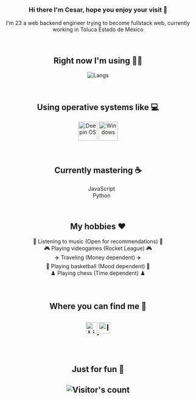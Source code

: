 <h3 align="center"> Hi there I'm Cesar, hope you enjoy your visit 👋 </h3>
<p align="center"> I'm 23 a web backend engineer trying to become fullstack web, currently working in Toluca Estado de México </p>
</br>

<h2 align="center"> Right now I'm using 👨‍💼 </h2>
<p align="center"><img src="https://github-readme-stats.vercel.app/api/top-langs/?username=Cesar98&langs_count=10&theme=tokyonight&layout=compact" alt="Langs" /></p>
</br>

<h2 align="center"> Using operative systems like 💻 </h2>
<p align="center">
  <img src="https://upload.wikimedia.org/wikipedia/commons/thumb/f/f5/Deepin_logo.svg/1050px-Deepin_logo.svg.png" width="50" alt="Deepin OS" />
  <img src="https://upload.wikimedia.org/wikipedia/commons/thumb/5/5f/Windows_logo_-_2012.svg/2048px-Windows_logo_-_2012.svg.png" width="50" alt="Windows" />
</p>
</br>

<h2 align="center"> Currently mastering ☕ </h2>
<p align="center">
  <img src="https://upload.wikimedia.org/wikipedia/commons/thumb/9/99/Unofficial_JavaScript_logo_2.svg/1200px-Unofficial_JavaScript_logo_2.svg.png" width="15" /> JavaScript 
  </br>
  <img src="https://upload.wikimedia.org/wikipedia/commons/thumb/c/c3/Python-logo-notext.svg/1200px-Python-logo-notext.svg.png" width="15" /> Python 
</p>
</br>

<h2 align="center"> My hobbies ❤️ </h2>
<p align="center">
  🎵 Listening to music (Open for recommendations) 🎵
  </br>
  🎮 Playing videogames (Rocket League) 🎮
  </br>
  ✈️ Traveling (Money dependent) ✈️
  </br>
  🏀 Playing basketball (Mood dependent) 🏀
  </br>
  ♟️ Playing chess (Time dependent) ♟️
</p>
</br>

<h2 align="center"> Where you can find me 🧔 <h2>
<p align="center">
  <a href="https://www.linkedin.com/in/cesar-alvarez-b4922a217/">
    <img src="https://cdn-icons-png.flaticon.com/512/174/174857.png" alt="Linkedin profile" height="30" width="30">
  </a>
  <a href="https://www.instagram.com/cuar__cuar/">
    <img src="https://ladatacuenta.com/wp-content/uploads/2021/01/instagram-logo-png-transparent-0.png" alt="Instagram profile" height="30" width="30">
  </a>
</p>
</br>

<h2 align="center"> Just for fun 🐶 <h2>
<p align="center"><img src="https://profile-counter.glitch.me/{Cesar98}/count.svg" alt="Visitor's count" /></p>
